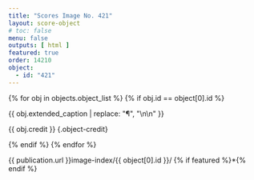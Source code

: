 ```yaml
---
title: "Scores Image No. 421"
layout: score-object
# toc: false
menu: false
outputs: [ html ]
featured: true
order: 14210
object:
  - id: "421"
---
```


{% for obj in objects.object_list %}
{% if obj.id == object[0].id %}

{{ obj.extended_caption | replace: "¶", "\n\n" }}

{{ obj.credit }} {.object-credit}

{% endif %}
{% endfor %}

<div class="object-credit object-url is-print-only">

{{ publication.url }}image-index/{{ object[0].id }}/ {% if featured %}*{% endif %}

</div>

